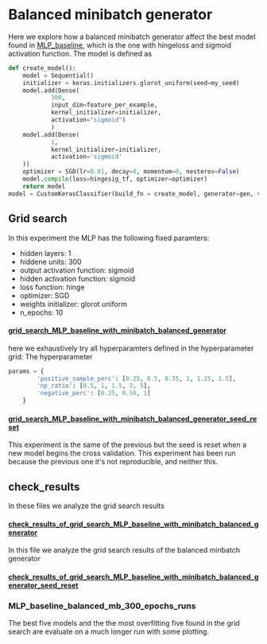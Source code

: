 # Balanced minibatch generator

Here we explore how a balanced minibatch generator affect the best model found in [MLP_baseline](https://github.com/alessio-cuzzocrea/tesi/tree/master/experiments/MLP_baseline), which is the one with hingeloss and sigmoid activation function. The model is defined as

```python
def create_model():
    model = Sequential()
    initializer = keras.initializers.glorot_uniform(seed=my_seed)
    model.add(Dense(
            300, 
            input_dim=feature_per_example, 
            kernel_initializer=initializer,
            activation="sigmoid")
            )
    model.add(Dense(
            1,
            kernel_initializer=initializer,
            activation='sigmoid'
    ))
    optimizer = SGD(lr=0.01, decay=0, momentum=0, nesterov=False)
    model.compile(loss=hingesig_tf, optimizer=optimizer)
    return model
model = CustomKerasClassifier(build_fn = create_model, generator=gen, verbose=1, shuffle=False, positive_sample_perc=1, np_ratio=2, negative_perc=1)
```


## Grid search 
In this experiment the MLP has the following fixed paramters:
* hidden layers: 1
* hiddene units: 300
* output activation function: sigmoid
* hidden activation function: sigmoid
* loss function: hinge
* optimizer: SGD
* weights initializer: glorot uniform
* n_epochs: 10
#### [grid_search_MLP_baseline_with_minibatch_balanced_generator](https://github.com/alessio-cuzzocrea/tesi/blob/master/experiments/MLP_baseline_with_balanced_minibatch/grid_search_MLP_baseline_with_minibatch_balanced_generator.ipynb)
 here we exhaustively try all hyperparamters defined in the hyperparameter grid:
 The hyperparameter 
```python
params = {
        'positive_sample_perc': [0.25, 0.5, 0.75, 1, 1.25, 1.5],
        'np_ratio': [0.5, 1, 1.5, 3, 5],
        'negative_perc': [0.25, 0.50, 1]
    }
```

#### [grid_search_MLP_baseline_with_minibatch_balanced_generator_seed_reset](https://github.com/alessio-cuzzocrea/tesi/blob/master/experiments/MLP_baseline_with_balanced_minibatch/grid_search_MLP_baseline_with_minibatch_balanced_generator_seed_reset.ipynb) 
This experiment is the same of the previous but the seed is reset when a new model begins the cross validation. This experiment has been run because the previous one it's not reproducible, and neither this.

## check_results
In these files we analyze the grid search results
#### [check_results_of_grid_search_MLP_baseline_with_minibatch_balanced_generator](https://github.com/alessio-cuzzocrea/tesi/blob/master/experiments/MLP_baseline_with_balanced_minibatch/check_results_of_grid_search_MLP_baseline_with_minibatch_balanced_generator.ipynb)
In this file we analyze the grid search results of the balanced minbatch generator
#### [check_results_of_grid_search_MLP_baseline_with_minibatch_balanced_generator_seed_reset](https://github.com/alessio-cuzzocrea/tesi/blob/master/experiments/MLP_baseline_with_balanced_minibatch/check_results_of_grid_search_MLP_baseline_with_minibatch_balanced_generator_seed_reset.ipynb)

### MLP_baseline_balanced_mb_300_epochs_runs

The best five models and the the most overfitting five found in the grid search are evaluate on a much longer run with some plotting.
